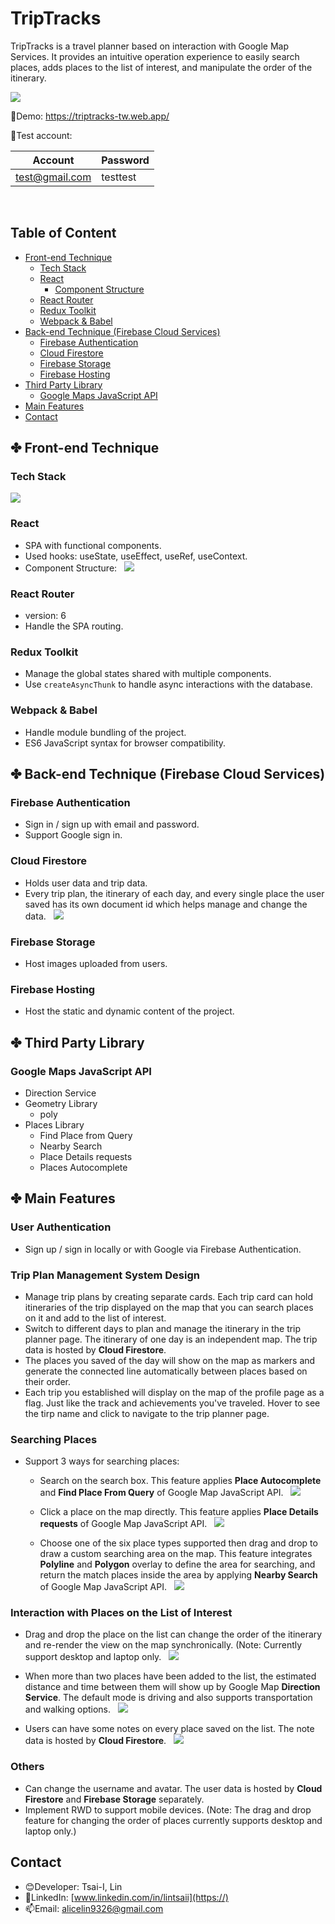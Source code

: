 # TripTracks

TripTracks is a travel planner based on interaction with Google Map Services. It provides an intuitive operation experience to easily search places, adds places to the list of interest, and manipulate the order of the itinerary.

![](https://i.imgur.com/zeADE9o.png)

:link:Demo: https://triptracks-tw.web.app/

:bust_in_silhouette:Test account:

| Account         | Password |
| --------------- | -------- |
| test@gmail.com  | testtest |

&nbsp;
## Table of Content

* [Front-end Technique](#✤-front-end-technique)
    * [Tech Stack](#tech-stack)
    * [React](#react)
        * [Component Structure](#component-structure:)
    * [React Router](#react-router)
    * [Redux Toolkit](#redux-toolkit)
    * [Webpack & Babel](#webpack-&-babel)
* [Back-end Technique (Firebase Cloud Services)](#✤-back-end-technique-(firebase-cloud-services))
    * [Firebase Authentication](#firebase-authentication)
    * [Cloud Firestore](#cloud-firestore)
    * [Firebase Storage](#firebase-storage)
    * [Firebase Hosting](#firebase-hosting)
* [Third Party Library](#✤-third-party-library)
    * [Google Maps JavaScript API](#google-maps-javascript-api)
* [Main Features](#✤-main-features)
* [Contact](#contact)


## ✤ Front-end Technique

### Tech Stack
![](https://i.imgur.com/v2lATQ2.png)

### React
* SPA with functional components.
* Used hooks: useState, useEffect, useRef, useContext.
* Component Structure:
&nbsp;
 ![](https://i.imgur.com/b9OP6jK.png)

### React Router
* version: 6
* Handle the SPA routing.

### Redux Toolkit
* Manage the global states shared with multiple components.
* Use `createAsyncThunk` to handle async interactions with the database.

### Webpack & Babel
* Handle module bundling of the project.
* ES6 JavaScript syntax for browser compatibility.


## ✤ Back-end Technique (Firebase Cloud Services)
### Firebase Authentication
* Sign in / sign up with email and password.
* Support Google sign in.

### Cloud Firestore
* Holds user data and trip data.
* Every trip plan, the itinerary of each day, and every single place the user saved has its own document id which helps manage and change the data.
&nbsp;
 ![](https://i.imgur.com/3A3nQ2i.png)

### Firebase Storage
* Host images uploaded from users.

### Firebase Hosting
* Host the static and dynamic content of the project.


## ✤ Third Party Library

### Google Maps JavaScript API
* Direction Service
* Geometry Library
    * poly
* Places Library
    * Find Place from Query
    * Nearby Search
    * Place Details requests
    * Places Autocomplete

## ✤ Main Features
### User Authentication
* Sign up / sign in locally or with Google via Firebase Authentication.

### Trip Plan Management System Design
* Manage trip plans by creating separate cards. Each trip card can hold itineraries of the trip displayed on the map that you can search places on it and add to the list of interest.
* Switch to different days to plan and manage the itinerary in the trip planner page. The itinerary of one day is an independent map. The trip data is hosted by **Cloud Firestore**.
* The places you saved of the day will show on the map as markers and generate the connected line automatically between places based on their order.
* Each trip you established will display on the map of the profile page as a flag. Just like the track and achievements you've traveled. Hover to see the tirp name and click to navigate to the trip planner page.

### Searching Places
* Support 3 ways for searching places:
    * Search on the search box. This feature applies **Place Autocomplete** and **Find Place From Query** of Google Map JavaScript API.
    &nbsp;
     ![](https://i.imgur.com/WBKYreL.gif)
     
    * Click a place on the map directly. This feature applies **Place Details requests** of Google Map JavaScript API.
    &nbsp;
     ![](https://i.imgur.com/WBKYreL.gif)
     
    * Choose one of the six place types supported then drag and drop to draw a custom searching area on the map. This feature integrates **Polyline** and **Polygon** overlay to define the area for searching, and return the match places inside the area by applying **Nearby Search** of Google Map JavaScript API.
    &nbsp;
     ![](https://i.imgur.com/NxrECBj.gif)

### Interaction with Places on the List of Interest
* Drag and drop the place on the list can change the order of the itinerary and re-render the view on the map synchronically. (Note: Currently support desktop and laptop only.
&nbsp;
![](https://i.imgur.com/AGQSFC2.gif)

* When more than two places have been added to the list, the estimated distance and time between them will show up by Google Map **Direction Service**. The default mode is driving and also supports transportation and walking options.
&nbsp;
 ![](https://i.imgur.com/GtfLr0t.gif)

* Users can have some notes on every place saved on the list. The note data is hosted by **Cloud Firestore**.
&nbsp;
 ![](https://i.imgur.com/At8mKhr.gif)

### Others
* Can change the username and avatar. The user data is hosted by **Cloud Firestore** and **Firebase Storage** separately.
* Implement RWD to support mobile devices. (Note: The drag and drop feature for changing the order of places currently supports desktop and laptop only.)

## Contact

* :blush:Developer: Tsai-I, Lin
* :link:LinkedIn: [www.linkedin.com/in/lintsaii](https://)
* :mailbox:Email: alicelin9326@gmail.com
